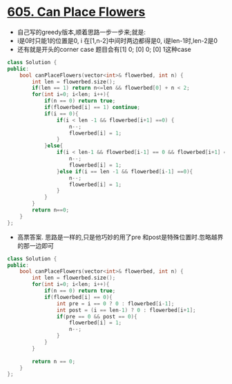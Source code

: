 # [605. Can Place Flowers](https://leetcode.com/problems/can-place-flowers/)
* 自己写的greedy版本,顺着思路一步一步来;就是:
* i是0时只能1的位置是0, i 在[1,n-2]中间时两边都得是0, i是len-1时,len-2是0
* 还有就是开头的corner case 题目会有[1] 0; [0] 0; [0] 1这种case

```c++
class Solution {
public:
    bool canPlaceFlowers(vector<int>& flowerbed, int n) {
        int len = flowerbed.size();
        if(len == 1) return n<=len && flowerbed[0] + n < 2;
        for(int i=0; i<len; i++){
            if(n == 0) return true;
            if(flowerbed[i] == 1) continue;
            if(i == 0){
                if(i < len -1 && flowerbed[i+1] ==0) {
                    n--;
                    flowerbed[i] = 1;
                }
            }else{
                if(i < len-1 && flowerbed[i-1] == 0 && flowerbed[i+1] == 0){
                    n--;
                    flowerbed[i] = 1;
                }else if(i == len -1 && flowerbed[i-1] ==0){
                    n--;
                    flowerbed[i] = 1;
                }
            }
        }
        return n==0;
    }
};

```

* 高票答案. 思路是一样的,只是他巧妙的用了pre 和post是特殊位置时.忽略越界的那一边即可

```c++
class Solution {
public:
    bool canPlaceFlowers(vector<int>& flowerbed, int n) {
        int len = flowerbed.size();
        for(int i=0; i<len; i++){
            if(n == 0) return true;
            if(flowerbed[i] == 0){
                int pre = i == 0 ? 0 : flowerbed[i-1];
                int post = (i == len-1) ? 0 : flowerbed[i+1];
                if(pre == 0 && post == 0){
                    flowerbed[i] = 1;
                    n--;
                }
            }
        }
        
        return n == 0;
    }
};

```
